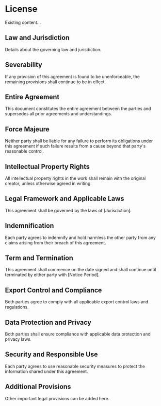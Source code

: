 # License

Existing content...

## Law and Jurisdiction

Details about the governing law and jurisdiction.

## Severability

If any provision of this agreement is found to be unenforceable, the remaining provisions shall continue to be in effect.

## Entire Agreement

This document constitutes the entire agreement between the parties and supersedes all prior agreements and understandings.

## Force Majeure

Neither party shall be liable for any failure to perform its obligations under this agreement if such failure results from a cause beyond that party's reasonable control.

## Intellectual Property Rights

All intellectual property rights in the work shall remain with the original creator, unless otherwise agreed in writing.

## Legal Framework and Applicable Laws

This agreement shall be governed by the laws of [Jurisdiction].

## Indemnification

Each party agrees to indemnify and hold harmless the other party from any claims arising from their breach of this agreement.

## Term and Termination

This agreement shall commence on the date signed and shall continue until terminated by either party with [Notice Period].

## Export Control and Compliance

Both parties agree to comply with all applicable export control laws and regulations.

## Data Protection and Privacy

Both parties shall ensure compliance with applicable data protection and privacy laws.

## Security and Responsible Use

Each party agrees to use reasonable security measures to protect the information shared under this agreement.

## Additional Provisions

Other important legal provisions can be added here.